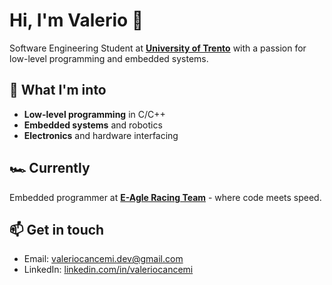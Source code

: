 # Hi, I'm Valerio 👋

Software Engineering Student at [**University of Trento**](https://www.unitn.it/) with a passion for low-level programming and embedded systems.

## 🔧 What I'm into
- **Low-level programming** in C/C++
- **Embedded systems** and robotics
- **Electronics** and hardware interfacing

## 🏎️ Currently
Embedded programmer at [**E-Agle Racing Team**](https://www.eagletrt.it/) - where code meets speed.

## 📫 Get in touch
- Email: valeriocancemi.dev@gmail.com
- LinkedIn: [linkedin.com/in/valeriocancemi](https://linkedin.com/in/valeriocancemi)

<!--
**valedotc/valedotc** is a ✨ _special_ ✨ repository because its `README.md` (this file) appears on your GitHub profile.

Here are some ideas to get you started:

- 🔭 I’m currently working on ...
- 🌱 I’m currently learning ...
- 👯 I’m looking to collaborate on ...
- 🤔 I’m looking for help with ...
- 💬 Ask me about ...
- 📫 How to reach me: ...
- 😄 Pronouns: ...
- ⚡ Fun fact: ...
-->
